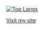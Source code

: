 [![Top Langs](https://github-readme-stats.vercel.app/api/top-langs/?username=frogdance&hide_progress=true&theme=transparent)]()


[Visit my site](https://adinh26101.github.io/information/)
